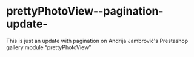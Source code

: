 prettyPhotoView--pagination-update-
===================================

This is just an update with pagination on Andrija Jambrović's Prestashop gallery module “prettyPhotoView” 
